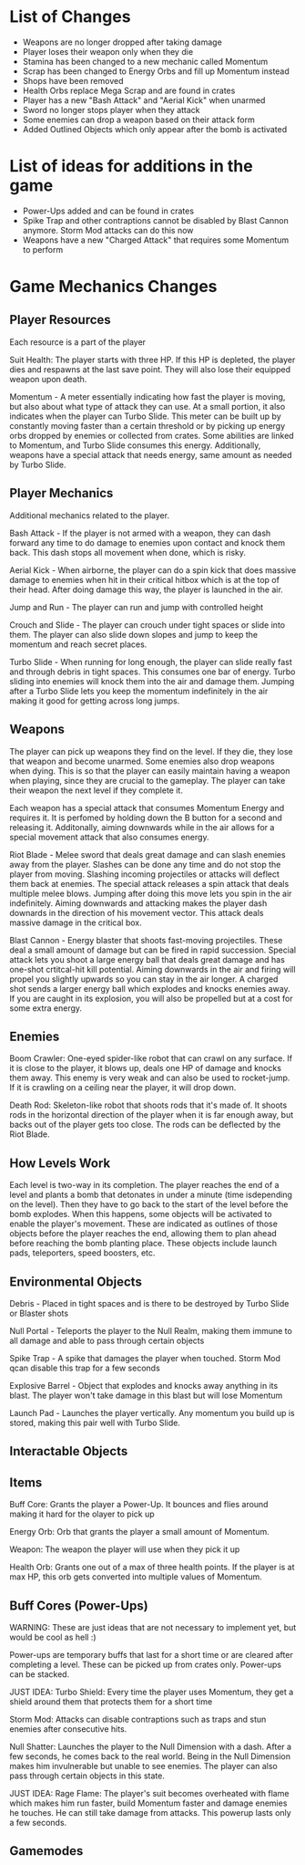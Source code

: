 # List of Changes

- Weapons are no longer dropped after taking damage
- Player loses their weapon only when they die
- Stamina has been changed to a new mechanic called Momentum
- Scrap has been changed to Energy Orbs and fill up Momentum instead
- Shops have been removed
- Health Orbs replace Mega Scrap and are found in crates
- Player has a new "Bash Attack" and "Aerial Kick" when unarmed
- Sword no longer stops player when they attack
- Some enemies can drop a weapon based on their attack form
- Added Outlined Objects which only appear after the bomb is activated

# List of ideas for additions in the game

- Power-Ups added and can be found in crates
- Spike Trap and other contraptions cannot be disabled by Blast Cannon anymore. Storm Mod attacks can do this now
- Weapons have a new "Charged Attack" that requires some Momentum to perform

# Game Mechanics Changes

## Player Resources 

Each resource is a part of the player

Suit Health: The player starts with three HP. If this HP is depleted, the player dies and respawns at the last save point. They will also lose their equipped weapon upon death. 

Momentum - A meter essentially indicating how fast the player is moving, but also about what type of attack they can use. At a small portion, it also indicates when the player can Turbo Slide. This meter can be built up by constantly moving faster than a certain threshold or by picking up energy orbs dropped by enemies or collected from crates. Some abilities are linked to Momentum, and Turbo Slide consumes this energy. Additionally, weapons have a special attack that needs energy, same amount as needed by Turbo Slide. 

## Player Mechanics

Additional mechanics related to the player.

Bash Attack - If the player is not armed with a weapon, they can dash forward any time to do damage to enemies upon contact and knock them back. This dash stops all movement when done, which is risky.

Aerial Kick - When airborne, the player can do a spin kick that does massive damage to enemies when hit in their critical hitbox which is at the top of their head. After doing damage this way, the player is launched in the air. 

Jump and Run - The player can run and jump with controlled height

Crouch and Slide - The player can crouch under tight spaces or slide into them. The player can also slide down slopes and jump to keep the momentum and reach secret places. 

Turbo Slide - When running for long enough, the player can slide really fast and through debris in tight spaces. This consumes one bar of energy. Turbo sliding into enemies will knock them into the air and damage them. Jumping after a Turbo Slide lets you keep the momentum indefinitely in the air making it good for getting across long jumps.

## Weapons 

The player can pick up weapons they find on the level. If they die, they lose that weapon and become unarmed. Some enemies also drop weapons when dying. This is so that the player can easily maintain having a weapon when playing, since they are crucial to the gameplay. The player can take their weapon the next level if they complete it.

Each weapon has a special attack that consumes Momentum Energy and requires it. It is perfomed by holding down the B button for a second and releasing it. Additonally, aiming downwards while in the air allows for a special movement attack that also consumes energy.

Riot Blade - Melee sword that deals great damage and can slash enemies away from the player. Slashes can be done any time and do not stop the player from moving. Slashing incoming projectiles or attacks will deflect them back at enemies. The special attack releases a spin attack that deals multiple melee blows. Jumping after doing this move lets you spin in the air indefinitely. Aiming downwards and attacking makes the player dash downards in the direction of his movement vector. This attack deals massive damage in the critical box.

Blast Cannon - Energy blaster that shoots fast-moving projectiles. These deal a small amount of damage but can be fired in rapid succession. Special attack lets you shoot a large energy ball that deals great damage and has one-shot crtitcal-hit kill potential. Aiming downwards in the air and firing will propel you slightly upwards so you can stay in the air longer. A charged shot sends a larger energy ball which explodes and knocks enemies away. If you are caught in its explosion, you will also be propelled but at a cost for some extra energy. 

## Enemies

Boom Crawler: One-eyed spider-like robot that can crawl on any surface. If it is close to the player, it blows up, deals one HP of damage and knocks them away. This enemy is very weak and can also be used to rocket-jump. If it is crawling on a ceiling near the player, it will drop down.

Death Rod: Skeleton-like robot that shoots rods that it's made of. It shoots rods in the horizontal direction of the player when it is far enough away, but backs out of the player gets too close. The rods can be deflected by the Riot Blade.

## How Levels Work

Each level is two-way in its completion. The player reaches the end of a level and plants a bomb that detonates in under a minute (time isdepending on the level). Then they have to go back to the start of the level before the bomb explodes. When this happens, some objects will be activated to enable the player's movement. These are indicated as outlines of those objects before the player reaches the end, allowing them to plan ahead before reaching the bomb planting place. These objects include launch pads, teleporters, speed boosters, etc.

## Environmental Objects

Debris - Placed in tight spaces and is there to be destroyed by Turbo Slide or Blaster shots

Null Portal - Teleports the player to the Null Realm, making them immune to all damage and able to pass through certain objects

Spike Trap - A spike that damages the player when touched. Storm Mod qcan disable this trap for a few seconds

Explosive Barrel - Object that explodes and knocks away anything in its blast. The player won't take damage in this blast but will lose Momentum

Launch Pad - Launches the player vertically. Any momentum you build up is stored, making this pair well with Turbo Slide.

## Interactable Objects

## Items 

Buff Core:  Grants the player a Power-Up. It bounces and flies around making it hard for the olayer to pick up

Energy Orb: Orb that grants the player a small amount of Momentum.

Weapon: The weapon the player will use when they pick it up

Health Orb: Grants one out of a max of three health points. If the player is at max HP, this orb gets converted into multiple values of Momentum.

## Buff Cores (Power-Ups)

WARNING: These are just ideas that are not necessary to implement yet, but would be cool as hell :)

Power-ups are temporary buffs that last for a short time or are cleared after completing a level. These can be picked up from crates only. Power-ups can be stacked.

JUST IDEA: Turbo Shield: Every time the player uses Momentum, they get a shield around them that protects them for a short time

Storm Mod: Attacks can disable contraptions such as traps and stun enemies after consecutive hits.

Null Shatter: Launches the player to the Null Dimension with a dash. After a few seconds, he comes back to the real world. Being in the Null Dimension makes him invulnerable but unable to see enemies. The player can also pass through certain objects in this state.

JUST IDEA: Rage Flame: The player's suit becomes overheated with flame which makes him run faster, build Momentum faster and damage enemies he touches. He can still take damage from attacks. This powerup lasts only a few seconds.

## Gamemodes
